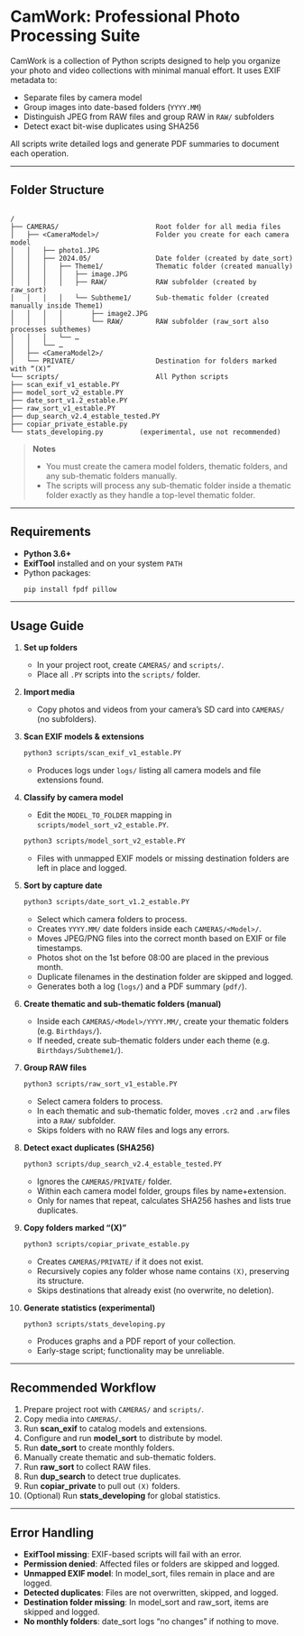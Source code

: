 # CamWork: Professional Photo Processing Suite

CamWork is a collection of Python scripts designed to help you organize your photo and video collections with minimal manual effort. It uses EXIF metadata to:

- Separate files by camera model  
- Group images into date-based folders (`YYYY.MM`)  
- Distinguish JPEG from RAW files and group RAW in `RAW/` subfolders  
- Detect exact bit-wise duplicates using SHA256  

All scripts write detailed logs and generate PDF summaries to document each operation.

---

## Folder Structure

```

/
├── CAMERAS/                        Root folder for all media files
│   ├── <CameraModel>/              Folder you create for each camera model
│   │   ├── photo1.JPG
│   │   ├── 2024.05/                Date folder (created by date_sort)
│   │   │   ├── Theme1/             Thematic folder (created manually)
│   │   │   │   ├── image.JPG
│   │   │   │   ├── RAW/            RAW subfolder (created by raw_sort)
│   │   │   │   └── Subtheme1/      Sub-thematic folder (created manually inside Theme1)
│   │   │   │       ├── image2.JPG
│   │   │   │       └── RAW/        RAW subfolder (raw_sort also processes subthemes)
│   │   │   └── …
│   │   └── …
│   ├── <CameraModel2>/
│   └── PRIVATE/                    Destination for folders marked with “(X)”
└── scripts/                        All Python scripts
├── scan_exif_v1_estable.PY
├── model_sort_v2_estable.PY
├── date_sort_v1.2_estable.PY
├── raw_sort_v1_estable.PY
├── dup_search_v2.4_estable_tested.PY
├── copiar_private_estable.py
└── stats_developing.py         (experimental, use not recommended)

````

> **Notes**  
> - You must create the camera model folders, thematic folders, and any sub-thematic folders manually.  
> - The scripts will process any sub-thematic folder inside a thematic folder exactly as they handle a top-level thematic folder.

---

## Requirements

- **Python 3.6+**  
- **ExifTool** installed and on your system `PATH`  
- Python packages:
  ```bash
  pip install fpdf pillow
  
---

## Usage Guide

1. **Set up folders**

   * In your project root, create `CAMERAS/` and `scripts/`.
   * Place all `.PY` scripts into the `scripts/` folder.

2. **Import media**

   * Copy photos and videos from your camera’s SD card into `CAMERAS/` (no subfolders).

3. **Scan EXIF models & extensions**

   ```bash
   python3 scripts/scan_exif_v1_estable.PY
   ```

   * Produces logs under `logs/` listing all camera models and file extensions found.

4. **Classify by camera model**

   * Edit the `MODEL_TO_FOLDER` mapping in `scripts/model_sort_v2_estable.PY`.

   ```bash
   python3 scripts/model_sort_v2_estable.PY
   ```

   * Files with unmapped EXIF models or missing destination folders are left in place and logged.

5. **Sort by capture date**

   ```bash
   python3 scripts/date_sort_v1.2_estable.PY
   ```

   * Select which camera folders to process.
   * Creates `YYYY.MM/` date folders inside each `CAMERAS/<Model>/`.
   * Moves JPEG/PNG files into the correct month based on EXIF or file timestamps.
   * Photos shot on the 1st before 08:00 are placed in the previous month.
   * Duplicate filenames in the destination folder are skipped and logged.
   * Generates both a log (`logs/`) and a PDF summary (`pdf/`).

6. **Create thematic and sub-thematic folders (manual)**

   * Inside each `CAMERAS/<Model>/YYYY.MM/`, create your thematic folders (e.g. `Birthdays/`).
   * If needed, create sub-thematic folders under each theme (e.g. `Birthdays/Subtheme1/`).

7. **Group RAW files**

   ```bash
   python3 scripts/raw_sort_v1_estable.PY
   ```

   * Select camera folders to process.
   * In each thematic and sub-thematic folder, moves `.cr2` and `.arw` files into a `RAW/` subfolder.
   * Skips folders with no RAW files and logs any errors.

8. **Detect exact duplicates (SHA256)**

   ```bash
   python3 scripts/dup_search_v2.4_estable_tested.PY
   ```

   * Ignores the `CAMERAS/PRIVATE/` folder.
   * Within each camera model folder, groups files by name+extension.
   * Only for names that repeat, calculates SHA256 hashes and lists true duplicates.

9. **Copy folders marked “(X)”**

   ```bash
   python3 scripts/copiar_private_estable.py
   ```

   * Creates `CAMERAS/PRIVATE/` if it does not exist.
   * Recursively copies any folder whose name contains `(X)`, preserving its structure.
   * Skips destinations that already exist (no overwrite, no deletion).

10. **Generate statistics (experimental)**

    ```bash
    python3 scripts/stats_developing.py
    ```

    * Produces graphs and a PDF report of your collection.
    * Early-stage script; functionality may be unreliable.

---

## Recommended Workflow

1. Prepare project root with `CAMERAS/` and `scripts/`.
2. Copy media into `CAMERAS/`.
3. Run **scan\_exif** to catalog models and extensions.
4. Configure and run **model\_sort** to distribute by model.
5. Run **date\_sort** to create monthly folders.
6. Manually create thematic and sub-thematic folders.
7. Run **raw\_sort** to collect RAW files.
8. Run **dup\_search** to detect true duplicates.
9. Run **copiar\_private** to pull out `(X)` folders.
10. (Optional) Run **stats\_developing** for global statistics.

---

## Error Handling

* **ExifTool missing**: EXIF-based scripts will fail with an error.
* **Permission denied**: Affected files or folders are skipped and logged.
* **Unmapped EXIF model**: In model\_sort, files remain in place and are logged.
* **Detected duplicates**: Files are not overwritten, skipped, and logged.
* **Destination folder missing**: In model\_sort and raw\_sort, items are skipped and logged.
* **No monthly folders**: date\_sort logs “no changes” if nothing to move.
